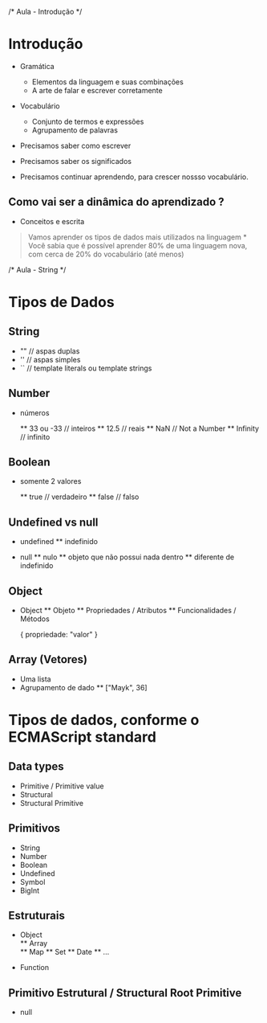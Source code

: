 /* Aula - Introdução */
# Introdução

* Gramática 
    * Elementos da linguagem e suas combinações
    * A arte de falar e escrever corretamente 

* Vocabulário
    * Conjunto de termos e expressões
    * Agrupamento de palavras

* Precisamos saber como escrever
* Precisamos saber os significados
* Precisamos continuar aprendendo, para crescer nossso vocabulário.

## Como vai ser a dinâmica do aprendizado ?

* Conceitos e escrita

> Vamos aprender os tipos de dados mais utilizados na linguagem 
    * Você sabia que é possível aprender 80% de uma linguagem nova, com cerca de 20% do vocabulário (até menos)

/* Aula - String */

# Tipos de Dados

## String

* "" // aspas duplas
* '' // aspas simples
* `` // template literals ou template strings

## Number

* números

    ** 33 ou -33 // inteiros
    ** 12.5 // reais
    ** NaN // Not a Number
    ** Infinity // infinito

 ## Boolean

 * somente 2 valores 

    ** true // verdadeiro 
    ** false // falso

## Undefined vs null

 * undefined
    ** indefinido

 * null
    ** nulo
    ** objeto que não possui nada dentro 
    ** diferente de indefinido

## Object 

 * Object 
    ** Objeto 
    ** Propriedades / Atributos
    ** Funcionalidades / Métodos

    { propriedade: "valor" }
 
## Array (Vetores)

 * Uma lista 
 * Agrupamento de dado
  ** ["Mayk", 36]


# Tipos de dados, conforme o ECMAScript standard

## Data types
* Primitive / Primitive value
* Structural 
* Structural Primitive

## Primitivos

* String
* Number
* Boolean
* Undefined
* Symbol
* BigInt

## Estruturais

* Object  
    ** Array  
    ** Map
    ** Set
    ** Date
    ** ...

* Function

## Primitivo Estrutural / Structural Root Primitive

* null
    
    
 




